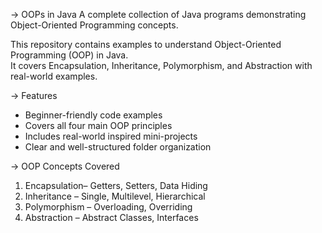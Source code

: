 -> OOPs in Java 
A complete collection of Java programs demonstrating Object-Oriented Programming concepts.

This repository contains examples  to understand Object-Oriented Programming (OOP) in Java.  
It covers Encapsulation, Inheritance, Polymorphism, and Abstraction with real-world examples.

-> Features
- Beginner-friendly code examples
- Covers all four main OOP principles
- Includes real-world inspired mini-projects
- Clear and well-structured folder organization

-> OOP Concepts Covered
1. Encapsulation– Getters, Setters, Data Hiding
2. Inheritance – Single, Multilevel, Hierarchical
3. Polymorphism – Overloading, Overriding
4. Abstraction – Abstract Classes, Interfaces
